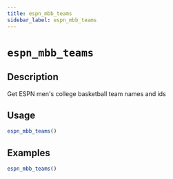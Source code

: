 ```yaml
---
title: espn_mbb_teams
sidebar_label: espn_mbb_teams
---
```

# `espn_mbb_teams`

## Description

Get ESPN men's college basketball team names and ids


## Usage

```r
espn_mbb_teams()
```

## Examples

```r
espn_mbb_teams()
```



